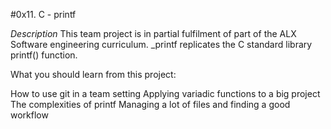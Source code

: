 #0x11. C - printf

*Description* 
This team project is in partial fulfilment of part of the ALX Software engineering curriculum. 
_printf replicates the C standard library printf() function.

What you should learn from this project:

How to use git in a team setting Applying variadic functions to a big project 
The complexities of printf Managing a lot of files and finding a good workflow
